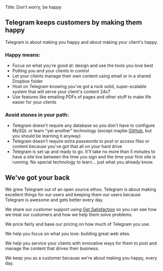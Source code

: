 Title:	Don't worry, be happy

## Telegram keeps customers by making them happy ##

Telegram is about making you happy and about making your client's happy.

### Happy means:

* Focus on what you're good at: design and use the tools you love best
* Putting you and your clients in control
* Let your clients manage their own content using email or in a shared
  Dropbox folder
* Host on Telegram knowing you've got a rock solid, super-scalable system that
  will serve your client's content 24x7
* Use features like emailing PDFs of pages and other stuff to make life easier for your clients

### Avoid stones in your path:

* Telegram doesn't require any database so you don't have to configure MySQL or learn "yet another" technology (except maybe [GitHub](http://github.com), but you should be learning it anyway)
* Telegram doesn't require extra passwords to post or access files or content because
  you've got that all on your hard drive
* Telegram is set up and ready to go. It'll take no more than 5 minutes to have a site
  live between the time you sign and the time your first site is running. No special
  technology to learn… just what you already know.

## We've got your back ##

We grew Telegram out of an open source ethos. Telegram is about making excellent things
for our users and keeping them our users because Telegram is awesome and gets
better every day.

We share our customer support using [Get Satisfaction](https://getsatisfaction.com/)
so you can see how we treat our customers and how we help them solve problems.

We price fairly and base our pricing on how much of Telegram you use.

We help you focus on what you love: building great web sites.

We help you service your clients with innovative ways for them to post and
manage the content that drives their business.

We keep you as a customer because we're about making you happy, every day.


